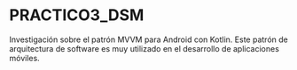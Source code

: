 # PRACTICO3_DSM
Investigación sobre el patrón MVVM para Android con Kotlin. Este patrón de arquitectura de software es muy utilizado en el desarrollo de aplicaciones móviles.
